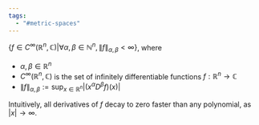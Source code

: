 ```yaml
---
tags:
  - "#metric-spaces"
---
```

$\{ f \in C^\infty ( \mathbb{R}^n, \mathbb{C} ) | \forall \alpha, \beta \in \mathbb{N}^n, \| f \|_{\alpha, \beta} < \infty\}$, where
- $\alpha, \beta \in \mathbb{R}^n$
- $C^\infty ( \mathbb{R}^n, \mathbb{C} )$ is the set of infinitely differentiable functions $f: \mathbb{R}^n \rightarrow \mathbb{C}$
- $\| f \|_{\alpha, \beta} := \sup_{x \in \mathbb{R}^n} | ( x^\alpha  D ^ \beta f ) ( x ) |$

Intuitively, all derivatives of $f$ decay to zero faster than any polynomial, as $| x | \rightarrow \infty$.